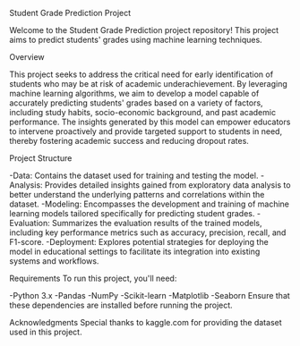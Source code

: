 Student Grade Prediction Project

Welcome to the Student Grade Prediction project repository! This project aims to predict students' grades using machine learning techniques.

Overview

This project seeks to address the critical need for early identification of students who may be at risk of academic underachievement. By leveraging machine learning algorithms, we aim to develop a model capable of accurately predicting students' grades based on a variety of factors, including study habits, socio-economic background, and past academic performance. The insights generated by this model can empower educators to intervene proactively and provide targeted support to students in need, thereby fostering academic success and reducing dropout rates.


Project Structure

-Data: Contains the dataset used for training and testing the model.
-Analysis: Provides detailed insights gained from exploratory data analysis to better understand the underlying patterns and correlations within the dataset.
-Modeling: Encompasses the development and training of machine learning models tailored specifically for predicting student grades.
-Evaluation: Summarizes the evaluation results of the trained models, including key performance metrics such as accuracy, precision, recall, and F1-score.
-Deployment: Explores potential strategies for deploying the model in educational settings to facilitate its integration into existing systems and workflows.


Requirements
To run this project, you'll need:

-Python 3.x
-Pandas
-NumPy
-Scikit-learn
-Matplotlib
-Seaborn
Ensure that these dependencies are installed before running the project.


Acknowledgments
Special thanks to kaggle.com for providing the dataset used in this project.
